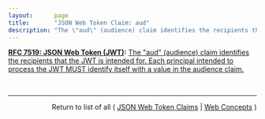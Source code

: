 ```yaml
---
layout:      page
title:       "JSON Web Token Claim: aud"
description: "The \"aud\" (audience) claim identifies the recipients that the JWT is intended for. Each principal intended to process the JWT MUST identify itself with a value in the audience claim."
---
```


**[RFC 7519: JSON Web Token (JWT)](/specs/IETF/RFC/7519 "JSON Web Token (JWT) is a compact, URL-safe means of representing claims to be transferred between two parties. The claims in a JWT are encoded as a JSON object that is used as the payload of a JSON Web Signature (JWS) structure or as the plaintext of a JSON Web Encryption (JWE) structure, enabling the claims to be digitally signed or integrity protected with a Message Authentication Code (MAC) and/or encrypted."):** [The "aud" (audience) claim identifies the recipients that the JWT is intended for. Each principal intended to process the JWT MUST identify itself with a value in the audience claim.](http://tools.ietf.org/html/rfc7519#section-4.1.3 "Read documentation for JSON Web Token Claim &#34;aud&#34;")

<br/>
<hr/>

<p style="text-align: right">Return to list of all ( <a href="../jwt-claims">JSON Web Token Claims</a> | <a href="../">Web Concepts</a> )</p>
